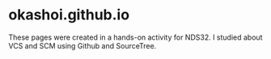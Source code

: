 okashoi.github.io
=================

These pages were created in a hands-on activity for NDS32.
I studied about VCS and SCM using Github and SourceTree.
